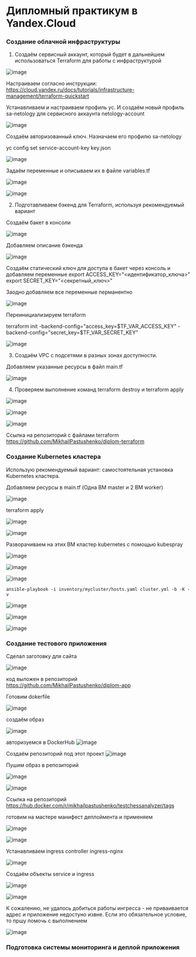 # Дипломный практикум в Yandex.Cloud

### Создание облачной инфраструктуры

1. Создаём сервисный аккаунт, который будет в дальнейшем использоваться Terraform для работы с инфраструктурой

![image](https://github.com/MikhailPastushenko/aboutDiplom/assets/99995304/af3eb4a1-c6cc-4fa0-be2d-74131a747650)

Настраиваем согласно инструкции:
https://cloud.yandex.ru/docs/tutorials/infrastructure-management/terraform-quickstart

Устанавливаем и настраиваем профиль yc. И создаём новый профиль sa-netology для сервисного аккаунта netology-account

![image](https://github.com/MikhailPastushenko/aboutDiplom/assets/99995304/f55641f6-705e-47b9-98f4-e5b8ac73f491)

Создаём авторизованный ключ. Назначаем его профилю sa-netology 

yc config set service-account-key key.json

![image](https://github.com/MikhailPastushenko/aboutDiplom/assets/99995304/2506fcb0-f245-47a4-b057-179577c502ce)

Задаём переменные и описываем их в файле variables.tf

![image](https://github.com/MikhailPastushenko/aboutDiplom/assets/99995304/59f299f9-34b1-43e4-b5e0-93571fcf617b)

![image](https://github.com/MikhailPastushenko/aboutDiplom/assets/99995304/bf17d345-4806-4deb-bf5b-d1677ed94941)

2. Подготавливаем бэкенд для Terraform, используя рекомендуемый вариант

Создаём бакет в консоли
   
![image](https://github.com/MikhailPastushenko/aboutDiplom/assets/99995304/616590cf-7c44-4d51-875c-579bac661c20)

Добавляем описание бэкенда 

![image](https://github.com/MikhailPastushenko/aboutDiplom/assets/99995304/eb412ee9-92f1-4d7b-9aff-d53960575ee3)

Создаём статический ключ для доступа в бакет через консоль  и добавляем переменные
export ACCESS_KEY="<идентификатор_ключа>"
export SECRET_KEY="<секретный_ключ>"

Заодно добавляем все переменные перманентно

![image](https://github.com/MikhailPastushenko/aboutDiplom/assets/99995304/a2ba733b-3cc6-416d-8b29-413b042a6d2d)

Переинициализируем terraform

terraform init -backend-config="access_key=$TF_VAR_ACCESS_KEY" -backend-config="secret_key=$TF_VAR_SECRET_KEY"

![image](https://github.com/MikhailPastushenko/aboutDiplom/assets/99995304/b3a33b2c-bd74-4c7a-a648-d028d930003f)

3. Создаём VPC с подсетями в разных зонах доступности.
   
Добавляем указанные ресурсы в файл main.tf 

![image](https://github.com/MikhailPastushenko/aboutDiplom/assets/99995304/b865f52b-d41d-4205-af91-64a75d3cde51)

4. Проверяем выполнение команд terraform destroy и terraform apply

![image](https://github.com/MikhailPastushenko/aboutDiplom/assets/99995304/59f519d8-6ccc-4227-b49d-a8109206b556)

   
![image](https://github.com/MikhailPastushenko/aboutDiplom/assets/99995304/09ddedaa-09c0-4973-9ac2-9e7e50c57d9d)

![image](https://github.com/MikhailPastushenko/aboutDiplom/assets/99995304/1c4e7d1c-f188-4b9c-9c03-7c77e8b35ed0)

Ссылка на репозиторий с файлами terraform https://github.com/MikhailPastushenko/diplom-terraform

### Создание Kubernetes кластера

Использую рекомендуемый вариант: самостоятельная установка Kubernetes кластера.

Добавляем ресурсы  в main.tf  (Одна ВМ master и 2 ВМ worker)

![image](https://github.com/MikhailPastushenko/aboutDiplom/assets/99995304/1b2f4b8f-7a16-407e-91c1-b3b20be3d300)


terraform apply

![image](https://github.com/MikhailPastushenko/aboutDiplom/assets/99995304/c3f336f9-7d55-48c8-8dfd-717728b53507)

![image](https://github.com/MikhailPastushenko/aboutDiplom/assets/99995304/5ae21244-63db-46a5-ae4f-4c0c29dc361a)

Разворачиваем на этих ВМ кластер kubernetes с помощью kubespray


![image](https://github.com/MikhailPastushenko/aboutDiplom/assets/99995304/d7533af1-f838-49c0-a013-f8ef529112c4)


![image](https://github.com/MikhailPastushenko/aboutDiplom/assets/99995304/263b7d35-7414-4f10-8393-2df699b936d6)


![image](https://github.com/MikhailPastushenko/aboutDiplom/assets/99995304/caea7608-1c57-4f91-ada1-72d581961a57)

`ansible-playbook -i inventory/mycluster/hosts.yaml cluster.yml -b -K -v`

![image](https://github.com/MikhailPastushenko/aboutDiplom/assets/99995304/46cfc3d8-8091-470e-b8ff-854d15663023)

![image](https://github.com/MikhailPastushenko/aboutDiplom/assets/99995304/097493fc-a6f5-4b6d-8b01-c6b455681c9e)

![image](https://github.com/MikhailPastushenko/aboutDiplom/assets/99995304/8b875ec7-638e-40c1-8a61-99285f5c9d19)


### Создание тестового приложения

Сделал заготовку для сайта 

![image](https://github.com/MikhailPastushenko/aboutDiplom/assets/99995304/7a888727-a119-49c3-9a75-7791dd1f0c44)

код выложен в репозиторий https://github.com/MikhailPastushenko/diplom-app

Готовим dokerfile

![image](https://github.com/MikhailPastushenko/aboutDiplom/assets/99995304/5e802b89-88a9-4d0a-99f8-ad647a68a892)

создаём образ

![image](https://github.com/MikhailPastushenko/aboutDiplom/assets/99995304/edbac19b-b7e9-4639-913e-ca1cf901e990)

авторизуемся в DockerHub
![image](https://github.com/MikhailPastushenko/aboutDiplom/assets/99995304/eccabdd5-3df3-4235-81f5-f4da42575d21)

Создаём репозиторий под этот проект
![image](https://github.com/MikhailPastushenko/aboutDiplom/assets/99995304/5c93cc9a-4bfb-401e-86fe-585e0fde0a95)

Пушим образ в репозиторий

![image](https://github.com/MikhailPastushenko/aboutDiplom/assets/99995304/c9ec66aa-e46e-4ecd-810c-28376c687b33)

![image](https://github.com/MikhailPastushenko/aboutDiplom/assets/99995304/4cb1e1b1-05d6-423f-a900-2e9c7ecc8e48)

Ссылка на репозиторий https://hub.docker.com/r/mikhailpastushenko/testchessanalyzer/tags

готовим на мастере манифест деплоймента и применяем

![image](https://github.com/MikhailPastushenko/aboutDiplom/assets/99995304/a1d2a98c-f82b-42ea-bea8-5f1141618a0c)

![image](https://github.com/MikhailPastushenko/aboutDiplom/assets/99995304/484679da-19ac-4478-97ee-1d6e3f79e05f)

Устанавливаем ingress controller  ingress-nginx

![image](https://github.com/MikhailPastushenko/aboutDiplom/assets/99995304/9fc5558c-4c1a-4577-af08-b94410e0ddda)

Создаём объекты service и ingress

![image](https://github.com/MikhailPastushenko/aboutDiplom/assets/99995304/cb04eb63-5857-4cc1-8a85-5df4c3af9137)

![image](https://github.com/MikhailPastushenko/aboutDiplom/assets/99995304/5a0ea1d4-9e8f-41b3-8926-2f5802a544d5)

К сожалению, не удалось добиться работы ингресса - не приваивается адрес и приложение недостуно извне.  Если это обязательное условие, то пршу помочь с выполнением   

![image](https://github.com/MikhailPastushenko/aboutDiplom/assets/99995304/8173bf65-2779-4b01-b8cb-0bf935c23a8b)


### Подготовка cистемы мониторинга и деплой приложения ###
